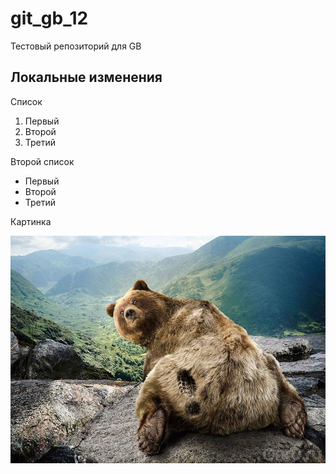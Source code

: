 # git_gb_12
Тестовый репозиторий для GB

## Локальные изменения

Список


1. Первый
2. Второй
3. Третий

Второй список

* Первый
* Второй
* Третий

Картинка

![Картинка](1.jpg)
